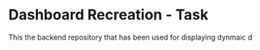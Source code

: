 # Dashboard Recreation - Task
This the backend repository that has been used for displaying dynmaic d